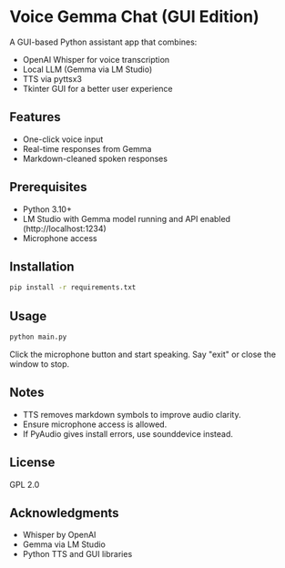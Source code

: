 # Voice Gemma Chat (GUI Edition)

A GUI-based Python assistant app that combines:
- OpenAI Whisper for voice transcription
- Local LLM (Gemma via LM Studio)
- TTS via pyttsx3
- Tkinter GUI for a better user experience

## Features
- One-click voice input
- Real-time responses from Gemma
- Markdown-cleaned spoken responses

## Prerequisites
- Python 3.10+
- LM Studio with Gemma model running and API enabled (http://localhost:1234)
- Microphone access

## Installation
```bash
pip install -r requirements.txt
```

## Usage
```bash
python main.py
```

Click the microphone button and start speaking. Say "exit" or close the window to stop.

## Notes
- TTS removes markdown symbols to improve audio clarity.
- Ensure microphone access is allowed.
- If PyAudio gives install errors, use sounddevice instead.

## License
GPL 2.0

## Acknowledgments
- Whisper by OpenAI
- Gemma via LM Studio
- Python TTS and GUI libraries
